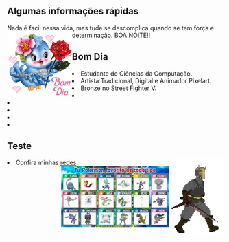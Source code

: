 <h2> Algumas informações rápidas</h2>

Nada é facil nessa vida, mas tude se descomplica quando se tem força e determinação. BOA NOITE!!
<img align="left" src=./4b8274cdd4bb64b7ec094cd5c3d7d306.gif alt="teste" width=30% height=30%/>
<h2> Bom Dia</h2>
    <li> Estudante de Ciências da Computação.</li>
    <li> Artista Tradicional, Digital e Animador Pixelart.</li>
    <li> Bronze no Street Fighter V.</li>
    <li>
    <li>
    <li>
    <li>
    <li>

<h2> Teste</h2>
<img align="right" src=./walk.gif alt="teste" width=25% height=25%/>
<li>Confira minhas <a href="https://linktr.ee/paginnini">redes</a>.</li>
<img align="right" src=./favoritos.jfif alt="SE VOCE N CONCORDA SAI FORA" width=50% height=50%/>
